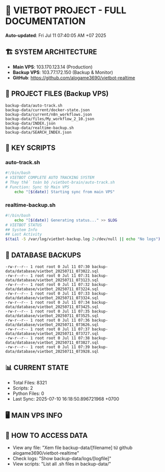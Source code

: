 # 🤖 VIETBOT PROJECT - FULL DOCUMENTATION
**Auto-updated**: Fri Jul 11 07:40:05 AM +07 2025

## 🏗️ SYSTEM ARCHITECTURE
- **Main VPS**: 103.170.123.14 (Production)
- **Backup VPS**: 103.77.172.150 (Backup & Monitor)
- **GitHub**: https://github.com/alogame3690/vietbot-realtime

## 📁 PROJECT FILES (Backup VPS)
```
backup-data/auto-track.sh
backup-data/current/docker-state.json
backup-data/current/n8n_workflows.json
backup-data/files/My_workflow_2_10.json
backup-data/INDEX.json
backup-data/realtime-backup.sh
backup-data/SEARCH_INDEX.json
```

## 🔧 KEY SCRIPTS
### auto-track.sh
```bash
#!/bin/bash
# VIETBOT COMPLETE AUTO TRACKING SYSTEM
# Thay thế toàn bộ /vietbot-brain/auto-track.sh
# Function: Sync từ Main VPS
    echo "[$(date)] Starting sync from main VPS"
```
### realtime-backup.sh
```bash
#!/bin/bash
    echo "[$(date)] Generating status..." >> $LOG
# VIETBOT STATUS
## System Info
## Last Activity
$(tail -5 /var/log/vietbot-backup.log 2>/dev/null || echo "No logs")
```

## 💾 DATABASE BACKUPS
```
-rw-r--r-- 1 root root 0 Jul 11 07:30 backup-data/database/vietbot_20250711_073022.sql
-rw-r--r-- 1 root root 0 Jul 11 07:31 backup-data/database/vietbot_20250711_073123.sql
-rw-r--r-- 1 root root 0 Jul 11 07:32 backup-data/database/vietbot_20250711_073224.sql
-rw-r--r-- 1 root root 0 Jul 11 07:33 backup-data/database/vietbot_20250711_073324.sql
-rw-r--r-- 1 root root 0 Jul 11 07:34 backup-data/database/vietbot_20250711_073425.sql
-rw-r--r-- 1 root root 0 Jul 11 07:35 backup-data/database/vietbot_20250711_073525.sql
-rw-r--r-- 1 root root 0 Jul 11 07:36 backup-data/database/vietbot_20250711_073626.sql
-rw-r--r-- 1 root root 0 Jul 11 07:37 backup-data/database/vietbot_20250711_073727.sql
-rw-r--r-- 1 root root 0 Jul 11 07:38 backup-data/database/vietbot_20250711_073827.sql
-rw-r--r-- 1 root root 0 Jul 11 07:39 backup-data/database/vietbot_20250711_073928.sql
```

## 📊 CURRENT STATE
- Total Files: 8321
- Scripts: 2
- Python Files: 0
- Last Sync: 2025-07-10 16:18:50.896721968 +0700

## 🖥️ MAIN VPS INFO


## 🚨 HOW TO ACCESS DATA
- View any file: "Xem file backup-data/[filename] từ github alogame3690/vietbot-realtime"
- Check logs: "Show backup-data/logs/[logfile]"
- View scripts: "List all .sh files in backup-data/"
